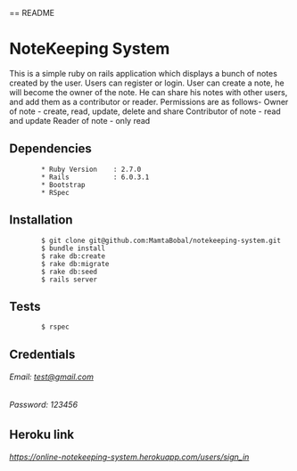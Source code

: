 == README

# NoteKeeping System

This is a simple ruby on rails application which displays a bunch of notes created by the user. Users can register or login. User can create a note, he will become the owner of the note. He can share his notes with other users, and add them as a contributor or reader.
Permissions are as follows-
Owner of note - create, read, update, delete and share
Contributor of note - read and update
Reader of note - only read

## Dependencies
            * Ruby Version    : 2.7.0
            * Rails           : 6.0.3.1
            * Bootstrap
            * RSpec

## Installation
            $ git clone git@github.com:MamtaBobal/notekeeping-system.git
            $ bundle install
            $ rake db:create
            $ rake db:migrate
            $ rake db:seed
            $ rails server

## Tests
            $ rspec

## Credentials
###### Email: test@gmail.com
###### Password: 123456

## Heroku link
###### https://online-notekeeping-system.herokuapp.com/users/sign_in
